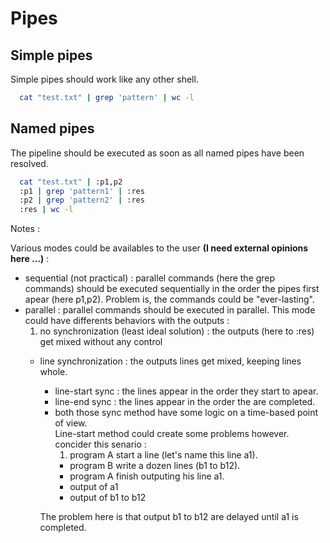
# Pipes

## Simple pipes

Simple pipes should work like any other shell.

```bash
  cat "test.txt" | grep 'pattern' | wc -l
```

## Named pipes

The pipeline should be executed as soon as all named pipes have been resolved.

```bash
  cat "test.txt" | :p1,p2
  :p1 | grep 'pattern1' | :res
  :p2 | grep 'pattern2' | :res
  :res | wc -l
```

Notes :

Various modes could be availables to the user **(I need external opinions here ...)** :

- sequential (not practical) : parallel commands (here the grep commands) should be executed sequentially in the order the pipes first apear (here p1,p2). Problem is, the commands could be "ever-lasting".
- parallel : parallel commands should be executed in parallel. This mode could have differents behaviors with the outputs :
  1. no synchronization (least ideal solution) : the outputs (here to :res) get mixed without any control
  -  line synchronization : the outputs lines get mixed, keeping lines whole.
      - line-start sync : the lines appear in the order they start to apear.
      - line-end sync : the lines appear in the order the are completed.
      - both those sync method have some logic on a time-based point of view.  
        Line-start method could create some problems however. concider this senario :  
          1. program A start a line (let's name this line a1).
          - program B write a dozen lines (b1 to b12).
          - program A finish outputing his line a1.
          - output of a1
          - output of b1 to b12

      The problem here is that output b1 to b12 are delayed until a1 is completed.



